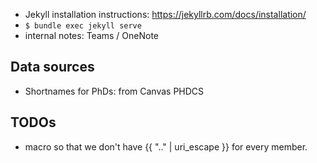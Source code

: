 * Jekyll installation instructions: https://jekyllrb.com/docs/installation/
* `$ bundle exec jekyll serve`
* internal notes: Teams / OneNote

## Data sources

* Shortnames for PhDs: from Canvas PHDCS

## TODOs

* macro so that we don't have {{ ".." | uri_escape }} for every member.
